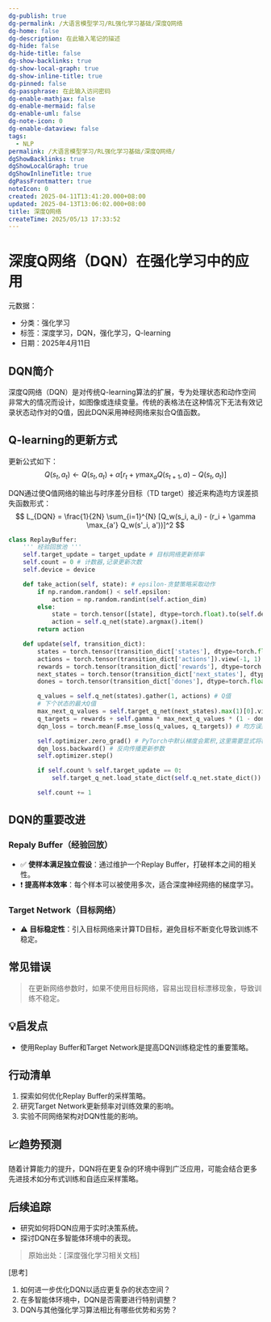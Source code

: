 ```yaml
---
dg-publish: true
dg-permalink: /大语言模型学习/RL强化学习基础/深度Q网络
dg-home: false
dg-description: 在此输入笔记的描述
dg-hide: false
dg-hide-title: false
dg-show-backlinks: true
dg-show-local-graph: true
dg-show-inline-title: true
dg-pinned: false
dg-passphrase: 在此输入访问密码
dg-enable-mathjax: false
dg-enable-mermaid: false
dg-enable-uml: false
dg-note-icon: 0
dg-enable-dataview: false
tags:
  - NLP
permalink: /大语言模型学习/RL强化学习基础/深度Q网络/
dgShowBacklinks: true
dgShowLocalGraph: true
dgShowInlineTitle: true
dgPassFrontmatter: true
noteIcon: 0
created: 2025-04-11T13:41:20.000+08:00
updated: 2025-04-13T13:06:02.000+08:00
title: 深度Q网络
createTime: 2025/05/13 17:33:52
---
```




# 深度Q网络（DQN）在强化学习中的应用
元数据：
- 分类：强化学习
- 标签：深度学习，DQN，强化学习，Q-learning
- 日期：2025年4月11日

## DQN简介
深度Q网络（DQN）是对传统Q-learning算法的扩展，专为处理状态和动作空间非常大的情况而设计，如图像或连续变量。传统的表格法在这种情况下无法有效记录状态动作对的Q值，因此DQN采用神经网络来拟合Q值函数。


## Q-learning的更新方式
更新公式如下：
$$
Q(s_t, a_t) \leftarrow Q(s_t, a_t) + \alpha [r_t + \gamma \max_a Q(s_{t+1}, a) - Q(s_t, a_t)]
$$

DQN通过使Q值网络的输出与时序差分目标（TD target）接近来构造均方误差损失函数形式：
$$
L_{DQN} = \frac{1}{2N} \sum_{i=1}^{N} [Q_w(s_i, a_i) - (r_i + \gamma \max_{a'} Q_w(s'_i, a'))]^2
$$

```Python
class ReplayBuffer: 
    ''' 经验回放池 ''' 
    self.target_update = target_update # 目标网络更新频率 
    self.count = 0 # 计数器,记录更新次数 
    self.device = device 

    def take_action(self, state): # epsilon-贪婪策略采取动作 
        if np.random.random() < self.epsilon: 
            action = np.random.randint(self.action_dim) 
        else: 
            state = torch.tensor([state], dtype=torch.float).to(self.device) 
            action = self.q_net(state).argmax().item() 
        return action 

    def update(self, transition_dict): 
        states = torch.tensor(transition_dict['states'], dtype=torch.float).to(self.device) 
        actions = torch.tensor(transition_dict['actions']).view(-1, 1).to(self.device) 
        rewards = torch.tensor(transition_dict['rewards'], dtype=torch.float).view(-1, 1).to(self.device) 
        next_states = torch.tensor(transition_dict['next_states'], dtype=torch.float).to(self.device) 
        dones = torch.tensor(transition_dict['dones'], dtype=torch.float).view(-1, 1).to(self.device) 

        q_values = self.q_net(states).gather(1, actions) # Q值 
        # 下个状态的最大Q值 
        max_next_q_values = self.target_q_net(next_states).max(1)[0].view(-1, 1) 
        q_targets = rewards + self.gamma * max_next_q_values * (1 - dones) # TD误差目标 
        dqn_loss = torch.mean(F.mse_loss(q_values, q_targets)) # 均方误差损失函数 

        self.optimizer.zero_grad() # PyTorch中默认梯度会累积,这里需要显式将梯度置为0 
        dqn_loss.backward() # 反向传播更新参数 
        self.optimizer.step() 

        if self.count % self.target_update == 0: 
            self.target_q_net.load_state_dict(self.q_net.state_dict()) # 更新目标网络 

        self.count += 1

```


## DQN的重要改进

### Repaly Buffer（经验回放）
- ✅ **使样本满足独立假设**：通过维护一个Replay Buffer，打破样本之间的相关性。
- ❗ **提高样本效率**：每个样本可以被使用多次，适合深度神经网络的梯度学习。


### Target Network（目标网络）
- ⚠ **目标稳定性**：引入目标网络来计算TD目标，避免目标不断变化导致训练不稳定。


## 常见错误
> 在更新网络参数时，如果不使用目标网络，容易出现目标漂移现象，导致训练不稳定。


## 💡启发点
- 使用Replay Buffer和Target Network是提高DQN训练稳定性的重要策略。


## 行动清单
1. 探索如何优化Replay Buffer的采样策略。
2. 研究Target Network更新频率对训练效果的影响。
3. 实验不同网络架构对DQN性能的影响。


## 📈趋势预测
随着计算能力的提升，DQN将在更复杂的环境中得到广泛应用，可能会结合更多先进技术如分布式训练和自适应采样策略。


## 后续追踪
- 研究如何将DQN应用于实时决策系统。
- 探讨DQN在多智能体环境中的表现。

> 原始出处：[深度强化学习相关文档]

[思考]
1. 如何进一步优化DQN以适应更复杂的状态空间？
2. 在多智能体环境中，DQN是否需要进行特别调整？
3. DQN与其他强化学习算法相比有哪些优势和劣势？
